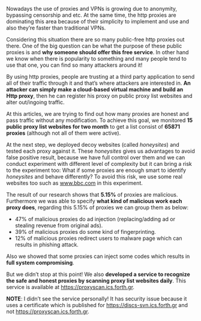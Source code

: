 Nowadays the use of proxies and VPNs is growing due to anonymity, bypassing censorship and etc. At the same time, the http proxies are dominating this area because of their simplicity to implement and use and also they’re faster than traditional VPNs.

Considering this situation there are so many public-free http proxies out there. One of the big question can be what the purpose of these public proxies is and **why someone should offer this free service**. In other hand we know when there is popularity to something and many people tend to use that one, you
can find so many attackers around it!

By using http proxies, people are trusting at a third party application to send all of their traffic through it and that’s where attackers are interested in. **An attacker can simply make a cloud-based virtual machine and build an Http proxy**, then he can register his proxy on public proxy list websites and alter
out/ingoing traffic.

At this articles, we are trying to find out how many proxies are honest and pass traffic without any modification. To achieve this goal, we monitored **15 public proxy list websites for two month** to get a list consist of **65871 proxies** (although not all of them were active).

At the next step, we deployed decoy websites (called *honeysites*) and tested each proxy against it. These
*honeysites* gives us advantages to avoid false positive result, because we have full control over them and
we can conduct experiment with different level of complexity but it can bring a risk to the experiment
too: What if some proxies are enough smart to identify *honeysites* and behave differently? To avoid this
risk, we use some real websites too such as www.bbc.com in this experiment.

The result of our research shows that **5.15%** of proxies are malicious. Furthermore we was able to
specify **what kind of malicious work each proxy does**, regarding this 5.15% of proxies we can group them
as below:
* 47% of malicious proxies do ad injection (replacing/adding ad or stealing revenue from original
ads).
* 39% of malicious proxies do some kind of fingerprinting.
* 12% of malicious proxies redirect users to malware page which can results in phishing attack.

Also we showed that some proxies can inject some codes which results in **full system compromising**.

But we didn’t stop at this point! We also **developed a service to recognize the safe and honest proxies by
scanning proxy list websites daily**. This service is available at https://proxyscan.ics.forth.gr.

**NOTE**: I didn’t see the service personally! It has security issue because it uses a certificate which is published for https://discs-svn.ics.forth.gr and not https://proxyscan.ics.forth.gr.